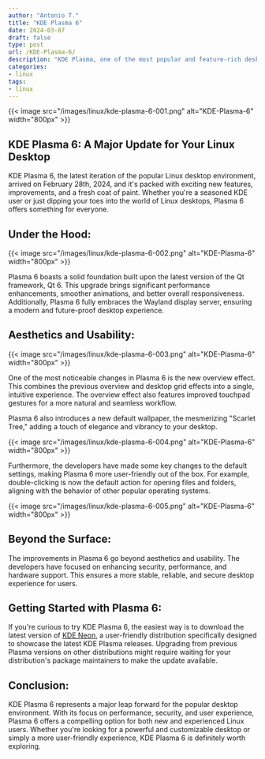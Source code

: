 ```yaml
---
author: "Antonio T."
title: "KDE Plasma 6"
date: 2024-03-07
draft: false
type: post
url: /KDE-Plasma-6/
description: "KDE Plasma, one of the most popular and feature-rich desktop environments for Linux, has reached a major milestone with the release of Plasma 6. This exciting new version brings a slew of improvements, from a revamped user interface to enhanced performance and security."
categories:
- linux
tags:
- linux
---
```


{{< image src="/images/linux/kde-plasma-6-001.png" alt="KDE-Plasma-6" width="800px" >}}

## **KDE Plasma 6: A Major Update for Your Linux Desktop**

KDE Plasma 6, the latest iteration of the popular Linux desktop environment, arrived on February 28th, 2024, and it's packed with exciting new features, improvements, and a fresh coat of paint. Whether you're a seasoned KDE user or just dipping your toes into the world of Linux desktops, Plasma 6 offers something for everyone.

<!--more-->

## **Under the Hood:**

{{< image src="/images/linux/kde-plasma-6-002.png" alt="KDE-Plasma-6" width="800px" >}}

Plasma 6 boasts a solid foundation built upon the latest version of the Qt framework, Qt 6. This upgrade brings significant performance enhancements, smoother animations, and better overall responsiveness. Additionally, Plasma 6 fully embraces the Wayland display server, ensuring a modern and future-proof desktop experience.

## **Aesthetics and Usability:**

{{< image src="/images/linux/kde-plasma-6-003.png" alt="KDE-Plasma-6" width="800px" >}}

One of the most noticeable changes in Plasma 6 is the new overview effect. This combines the previous overview and desktop grid effects into a single, intuitive experience. The overview effect also features improved touchpad gestures for a more natural and seamless workflow.

<!--adsense-->

Plasma 6 also introduces a new default wallpaper, the mesmerizing "Scarlet Tree," adding a touch of elegance and vibrancy to your desktop.

{{< image src="/images/linux/kde-plasma-6-004.png" alt="KDE-Plasma-6" width="800px" >}}

Furthermore, the developers have made some key changes to the default settings, making Plasma 6 more user-friendly out of the box. For example, double-clicking is now the default action for opening files and folders, aligning with the behavior of other popular operating systems.

{{< image src="/images/linux/kde-plasma-6-005.png" alt="KDE-Plasma-6" width="800px" >}}

## **Beyond the Surface:**

The improvements in Plasma 6 go beyond aesthetics and usability. The developers have focused on enhancing security, performance, and hardware support. This ensures a more stable, reliable, and secure desktop experience for users.

## **Getting Started with Plasma 6:**

If you're curious to try KDE Plasma 6, the easiest way is to download the latest version of <a href="https://neon.kde.org/" target="_blank">KDE Neon</a>, a user-friendly distribution specifically designed to showcase the latest KDE Plasma releases. Upgrading from previous Plasma versions on other distributions might require waiting for your distribution's package maintainers to make the update available.

## **Conclusion:**

KDE Plasma 6 represents a major leap forward for the popular desktop environment. With its focus on performance, security, and user experience, Plasma 6 offers a compelling option for both new and experienced Linux users. Whether you're looking for a powerful and customizable desktop or simply a more user-friendly experience, KDE Plasma 6 is definitely worth exploring.
